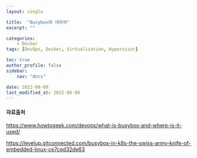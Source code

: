 ```yaml
---
layout: single

title:  "Busybox에 대하여"
excerpt: ""

categories:
    - Docker
tags: [DevOps, Docker, Virtualization, Hypervisor]

toc: true
author_profile: false
sidebar:
    nav: "docs"

date: 2022-08-09
last_modified_at: 2022-08-09
---
```


#### 자료출처
https://www.howtogeek.com/devops/what-is-busybox-and-where-is-it-used/

https://levelup.gitconnected.com/busybox-in-k8s-the-swiss-army-knife-of-embedded-linux-ce7ced32de63

